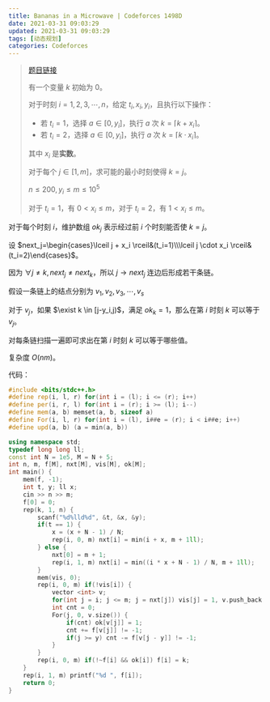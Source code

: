 ```yaml
---
title: Bananas in a Microwave | Codeforces 1498D
date: 2021-03-31 09:03:29
updated: 2021-03-31 09:03:29
tags: [动态规划]
categories: Codeforces
---
```

> [题目链接](https://codeforces.com/contest/1498/problem/D)
>
> 有一个变量 $k$ 初始为 $0$。
>
> 对于时刻 $i=1,2,3,\cdots,n$，给定 $t_i,x_i,y_i$，且执行以下操作：
>
> - 若 $t_i=1$，选择 $a \in [0,y_i]$，执行 $a$ 次 $k=\lceil k + x_i \rceil$。
> - 若 $t_i=2$，选择 $a \in [0,y_i]$，执行 $a$ 次 $k=\lceil k \cdot x_i \rceil$。
>
> 其中 $x_i$ 是**实数**。
>
> 对于每个 $j \in [1,m]$，求可能的最小时刻使得 $k=j$。
>
> $n \le 200,y_i \le m \le 10^5$
>
> 对于 $t_i=1$，有 $0 < x_i \le m$，对于 $t_i=2$，有 $1 < x_i \le m$。

对于每个时刻 $i$，维护数组 $ok_j$ 表示经过前 $i$ 个时刻能否使 $k=j$。

设 $next_j=\begin{cases}\lceil j + x_i \rceil&(t_i=1)\\\lceil j \cdot x_i \rceil&(t_i=2)\end{cases}$。

因为 $\forall j \ne k,next_j \ne next_k$，所以 $j \rightarrow next_j$ 连边后形成若干条链。

假设一条链上的结点分别为 $v_1,v_2,v_3,\cdots,v_s$

对于 $v_j$，如果 $\exist k \in [j-y_i,j)$，满足 $ok_k=1$，那么在第 $i$ 时刻 $k$ 可以等于 $v_j$。

对每条链扫描一遍即可求出在第 $i$ 时刻 $k$ 可以等于哪些值。

复杂度 $O(nm)$。

代码：

```cpp
#include <bits/stdc++.h>
#define rep(i, l, r) for(int i = (l); i <= (r); i++)
#define per(i, r, l) for(int i = (r); i >= (l); i--)
#define mem(a, b) memset(a, b, sizeof a)
#define For(i, l, r) for(int i = (l), i##e = (r); i < i##e; i++)
#define upd(a, b) (a = min(a, b))

using namespace std;
typedef long long ll;
const int N = 1e5, M = N + 5;
int n, m, f[M], nxt[M], vis[M], ok[M];
int main() {
    mem(f, -1);
    int t, y; ll x;
    cin >> n >> m;
    f[0] = 0;
    rep(k, 1, n) {
        scanf("%d%lld%d", &t, &x, &y);
        if(t == 1) {
            x = (x + N - 1) / N;
            rep(i, 0, m) nxt[i] = min(i + x, m + 1ll);
        } else {
            nxt[0] = m + 1;
            rep(i, 1, m) nxt[i] = min((i * x + N - 1) / N, m + 1ll);
        }
        mem(vis, 0);
        rep(i, 0, m) if(!vis[i]) {
            vector <int> v;
            for(int j = i; j <= m; j = nxt[j]) vis[j] = 1, v.push_back(j);
            int cnt = 0;
            For(j, 0, v.size()) {
                if(cnt) ok[v[j]] = 1;
                cnt += f[v[j]] != -1;
                if(j >= y) cnt -= f[v[j - y]] != -1;
            }
        }
        rep(i, 0, m) if(!~f[i] && ok[i]) f[i] = k;
    }
    rep(i, 1, m) printf("%d ", f[i]);
    return 0;
}
```